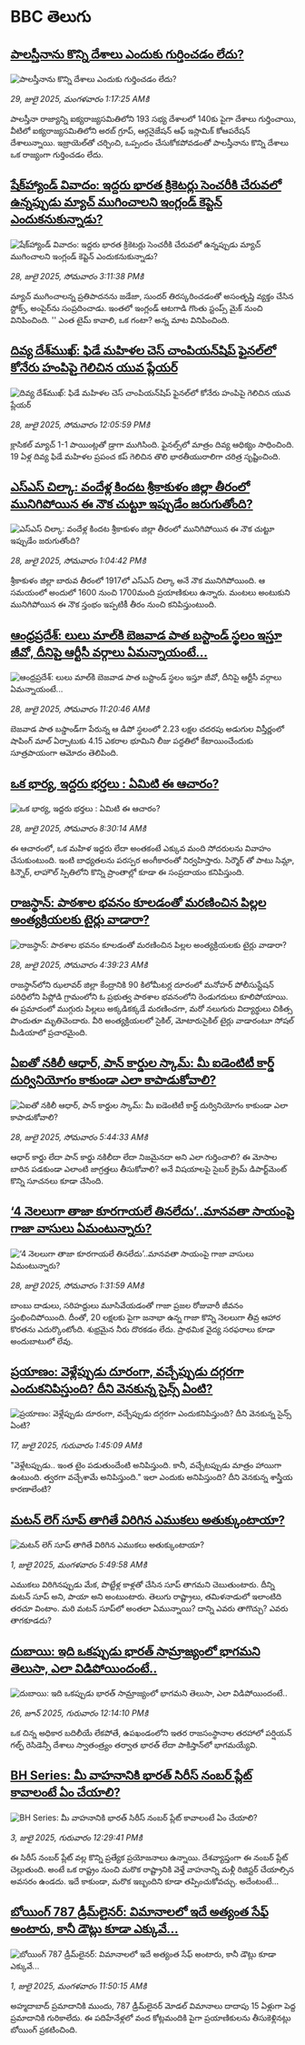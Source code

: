 # BBC తెలుగు## [పాలస్తీనాను కొన్ని దేశాలు ఎందుకు గుర్తించడం లేదు?](https://www.bbc.com/telugu/articles/crlz825r630o?at_medium=RSS&at_campaign=rss?at_campaign=githubrss)![పాలస్తీనాను కొన్ని దేశాలు ఎందుకు గుర్తించడం లేదు?](https://ichef.bbci.co.uk/ace/ws/240/cpsprodpb/4955/live/cd98c510-6bb1-11f0-8592-135f2b4aac8f.jpg)_29, జులై 2025, మంగళవారం 1:17:25 AMకి_పాలస్తీనా రాజ్యాన్ని ఐక్యరాజ్యసమితిలోని 193 సభ్య దేశాలలో 140కు పైగా దేశాలు గుర్తించాయి, వీటిలో ఐక్యరాజ్యసమితిలోని అరబ్ గ్రూప్, ఆర్గనైజేషన్ ఆఫ్ ఇస్లామిక్ కోఆపరేషన్ దేశాలున్నాయి. ఇజ్రాయెల్‌తో చర్చించి, ఒప్పందం చేసుకోకపోవడంతో పాలస్తీనాను కొన్ని దేశాలు ఒక రాజ్యంగా గుర్తించడం లేదు.## [షేక్‌హ్యాండ్ వివాదం: ఇద్దరు భారత క్రికెటర్లు సెంచరీకి చేరువలో ఉన్నప్పుడు మ్యాచ్ ముగించాలని ఇంగ్లండ్ కెప్టెన్ ఎందుకనుకున్నాడు? ](https://www.bbc.com/telugu/articles/c39dl7yj9nlo?at_medium=RSS&at_campaign=rss?at_campaign=githubrss)![షేక్‌హ్యాండ్ వివాదం: ఇద్దరు భారత క్రికెటర్లు సెంచరీకి చేరువలో ఉన్నప్పుడు మ్యాచ్ ముగించాలని ఇంగ్లండ్ కెప్టెన్ ఎందుకనుకున్నాడు? ](https://ichef.bbci.co.uk/ace/ws/240/cpsprodpb/b010/live/74effc30-6bb6-11f0-af20-030418be2ca5.jpg)_28, జులై 2025, సోమవారం 3:11:38 PMకి_మ్యాచ్ ముగించాలన్న ప్రతిపాదనను జడేజా, సుందర్ తిరస్కరించడంతో అసంతృప్తి వ్యక్తం చేసిన స్టోక్స్, అంపైర్‌ను సంప్రదించాడు. ఇంతలో ఇంగ్లండ్ ఆటగాడి గొంతు స్టంప్స్ మైక్ నుంచి వినిపించింది. '' ఎంత టైమ్ కావాలి, ఒక గంటా? అన్న మాట వినిపించింది.## [దివ్య దేశ్‌ముఖ్: ఫిడే మహిళల చెస్ చాంపియన్‌షిప్‌ ఫైనల్‌లో కోనేరు హంపిపై గెలిచిన యువ ప్లేయర్ ](https://www.bbc.com/telugu/articles/ce831z798p7o?at_medium=RSS&at_campaign=rss?at_campaign=githubrss)![దివ్య దేశ్‌ముఖ్: ఫిడే మహిళల చెస్ చాంపియన్‌షిప్‌ ఫైనల్‌లో కోనేరు హంపిపై గెలిచిన యువ ప్లేయర్ ](https://ichef.bbci.co.uk/ace/ws/240/cpsprodpb/de72/live/67a04b40-6a33-11f0-89ea-4d6f9851f623.jpg)_28, జులై 2025, సోమవారం 12:05:59 PMకి_క్లాసికల్ మ్యాచ్ 1-1 పాయింట్లతో డ్రాగా ముగిసింది. ఫైనల్స్‌లో మాత్రం దివ్య ఆధిక్యం సాధించింది. 19 ఏళ్ల దివ్య ఫిడే మహిళల ప్రపంచ కప్ గెలిచిన తొలి భారతీయురాలిగా చరిత్ర సృష్టించింది.## [ఎస్ఎస్ చిల్కా: వందేళ్ల కిందట శ్రీకాకుళం జిల్లా తీరంలో మునిగిపోయిన ఈ నౌక చుట్టూ ఇప్పుడేం జరుగుతోంది?](https://www.bbc.com/telugu/articles/crkzdxx735eo?at_medium=RSS&at_campaign=rss?at_campaign=githubrss)![ఎస్ఎస్ చిల్కా: వందేళ్ల కిందట శ్రీకాకుళం జిల్లా తీరంలో మునిగిపోయిన ఈ నౌక చుట్టూ ఇప్పుడేం జరుగుతోంది?](https://ichef.bbci.co.uk/ace/ws/240/cpsprodpb/6d2b/live/10041ea0-6b70-11f0-af20-030418be2ca5.jpg)_28, జులై 2025, సోమవారం 1:04:42 PMకి_శ్రీకాకుళం జిల్లా బారువ తీరంలో 1917లో ఎస్ఎస్ చిల్కా అనే నౌక మునిగిపోయింది.  ఆ సమయంలో అందులో 1600 నుంచి 1700మంది ప్రయాణికులు ఉన్నారు. మంటలు అంటుకుని మునిగిపోయిన ఈ నౌక స్తంభం ఇప్పటికీ తీరం నుంచి కనిపిస్తుంటుంది.## [ఆంధ్రప్రదేశ్: లులు మాల్‌కి బెజవాడ పాత బస్టాండ్‌ స్థలం ఇస్తూ జీవో, దీనిపై ఆర్టీసీ వర్గాలు ఏమన్నాయంటే...](https://www.bbc.com/telugu/articles/c5y7y89xne7o?at_medium=RSS&at_campaign=rss?at_campaign=githubrss)![ఆంధ్రప్రదేశ్: లులు మాల్‌కి బెజవాడ పాత బస్టాండ్‌ స్థలం ఇస్తూ జీవో, దీనిపై ఆర్టీసీ వర్గాలు ఏమన్నాయంటే...](https://ichef.bbci.co.uk/ace/standard/240/cpsprodpb/d736/live/e2f41bf0-6ba5-11f0-8dbd-f3d32ebd3327.jpg)_28, జులై 2025, సోమవారం 11:20:46 AMకి_బెజవాడ పాత బస్డాండ్‌గా పేరున్న ఆ డిపో స్థలంలో 2.23 లక్షల చదరపు అడుగుల విస్తీర్ణంలో షాపింగ్‌ మాల్‌ ఏర్పాటుకు 4.15 ఎకరాల భూమిని లీజు పద్ధతిలో కేటాయించేందుకు సూత్రపాయంగా ఆమోదం తెలిపింది.## [ఒక భార్య, ఇద్దరు భర్తలు : ఏమిటి ఈ ఆచారం?](https://www.bbc.com/telugu/articles/cwye9rn88x7o?at_medium=RSS&at_campaign=rss?at_campaign=githubrss)![ఒక భార్య, ఇద్దరు భర్తలు : ఏమిటి ఈ ఆచారం?](https://ichef.bbci.co.uk/ace/ws/240/cpsprodpb/41a8/live/7b646b90-6b80-11f0-87df-bb28547bc863.jpg)_28, జులై 2025, సోమవారం 8:30:14 AMకి_ఈ ఆచారంలో, ఒక మహిళ ఇద్దరు లేదా అంతకంటే ఎక్కువ మంది సోదరులను వివాహం చేసుకుంటుంది.  ఇంటి బాధ్యతలను పరస్పర అంగీకారంతో నిర్వహిస్తారు. సిర్మౌర్ తో పాటు సిమ్లా, కిన్నౌర్, లాహౌల్ స్పితిలోని కొన్ని ప్రాంతాల్లో కూడా ఈ సంప్రదాయం కనిపిస్తుంది.## [రాజస్థాన్: పాఠశాల భవనం కూలడంతో మరణించిన పిల్లల అంత్యక్రియలకు టైర్లు వాడారా?](https://www.bbc.com/telugu/articles/crkzdev3k2ro?at_medium=RSS&at_campaign=rss?at_campaign=githubrss)![రాజస్థాన్: పాఠశాల భవనం కూలడంతో మరణించిన పిల్లల అంత్యక్రియలకు టైర్లు వాడారా?](https://ichef.bbci.co.uk/ace/ws/240/cpsprodpb/7a65/live/e0ad5db0-6b4c-11f0-998a-2174fb801bed.jpg)_28, జులై 2025, సోమవారం 4:39:23 AMకి_రాజస్థాన్‌లోని ఝలావర్‌ జిల్లా కేంద్రానికి 90 కిలోమీటర్ల దూరంలో  మనోహర్ పోలీసుస్టేషన్ పరిధిలోని పిప్లోడి గ్రామంలోని ఓ ప్రభుత్వ పాఠశాల భవనంలోని రెండుగదులు కూలిపోయాయి. ఈ ప్రమాదంలో ముగ్గురు పిల్లలు అక్కడికక్కడే మరణించగా, మరో నలుగురు విద్యార్థులు చికిత్స పొందుతూ మృతిచెందారు. వీరి అంత్యక్రియలలో సైకిల్, మోటారుసైకిల్ టైర్లు వాడారంటూ సోషల్ మీడియాలో ప్రచారమైంది.## [ఏఐతో నకిలీ ఆధార్, పాన్ కార్డుల స్కామ్: మీ ఐడెంటిటీ కార్డ్ దుర్వినియోగం కాకుండా ఎలా కాపాడుకోవాలి?](https://www.bbc.com/telugu/articles/c2end98jwyro?at_medium=RSS&at_campaign=rss?at_campaign=githubrss)![ఏఐతో నకిలీ ఆధార్, పాన్ కార్డుల స్కామ్: మీ ఐడెంటిటీ కార్డ్ దుర్వినియోగం కాకుండా ఎలా కాపాడుకోవాలి?](https://ichef.bbci.co.uk/ace/ws/240/cpsprodpb/24ba/live/d41b8100-6ae6-11f0-af20-030418be2ca5.jpg)_28, జులై 2025, సోమవారం 5:44:33 AMకి_ఆధార్ కార్డు లేదా పాన్‌ కార్డు నకిలీదా లేదా నిజమైనదా అని ఎలా గుర్తించాలి? ఈ మోసాల బారిన పడకుండా ఎలాంటి జాగ్రత్తలు తీసుకోవాలి? అనే విషయాలపై సైబర్ క్రైమ్ డిపార్ట్‌మెంట్ కొన్ని సూచనలు కూడా చేసింది.## [‘4 నెలలుగా తాజా కూరగాయలే తినలేదు’..మానవతా సాయంపై గాజా వాసులు ఏమంటున్నారు?](https://www.bbc.com/telugu/articles/cde3yezp4l3o?at_medium=RSS&at_campaign=rss?at_campaign=githubrss)![‘4 నెలలుగా తాజా కూరగాయలే తినలేదు’..మానవతా సాయంపై గాజా వాసులు ఏమంటున్నారు?](https://ichef.bbci.co.uk/ace/ws/240/cpsprodpb/c503/live/5a8a95e0-6afc-11f0-af20-030418be2ca5.jpg)_28, జులై 2025, సోమవారం 1:31:59 AMకి_బాంబు దాడులు, సరిహద్దులు మూసివేయడంతో గాజా ప్రజల రోజువారీ జీవనం స్తంభించిపోయింది. దీంతో, 20 లక్షలకు పైగా జనాభా ఉన్న గాజా కొన్ని నెలలుగా తీవ్ర ఆహార కొరతను ఎదుర్కొంటోంది. శుభ్రమైన నీరు దొరకడం లేదు. ప్రాథమిక వైద్య సరఫరాలు కూడా అందుబాటులో లేవు.## [ప్రయాణం: వెళ్లేప్పుడు దూరంగా, వచ్చేప్పుడు దగ్గరగా ఎందుకనిపిస్తుంది? దీని వెనకున్న సైన్స్ ఏంటి?](https://www.bbc.com/telugu/articles/c0l4y727n1jo?at_medium=RSS&at_campaign=rss?at_campaign=githubrss)![ప్రయాణం: వెళ్లేప్పుడు దూరంగా, వచ్చేప్పుడు దగ్గరగా ఎందుకనిపిస్తుంది? దీని వెనకున్న సైన్స్ ఏంటి?](https://ichef.bbci.co.uk/ace/ws/240/cpsprodpb/054c/live/6957c010-62b0-11f0-8e78-11023c48a856.png)_17, జులై 2025, గురువారం 1:45:09 AMకి_"వెళ్లేటప్పుడు.. ఇంత టైం పడుతుందేంటి అనిపిస్తుంది. కానీ, వచ్చేటప్పుడు మాత్రం హాయిగా ఉంటుంది. త్వరగా వచ్చేశామే అనిపిస్తుంది." ఇలా ఎందుకు అనిపిస్తుంది? దీని వెనకున్న శాస్త్రీయ కారణాలేంటి?## [మటన్ లెగ్ సూప్ తాగితే విరిగిన ఎముకలు అతుక్కుంటాయా?](https://www.bbc.com/telugu/articles/c0l4g92j8kzo?at_medium=RSS&at_campaign=rss?at_campaign=githubrss)![మటన్ లెగ్ సూప్ తాగితే విరిగిన ఎముకలు అతుక్కుంటాయా?](https://ichef.bbci.co.uk/ace/ws/240/cpsprodpb/cffe/live/00bf0e40-4f7e-11f0-8c47-237c2e4015f5.jpg)_1, జులై 2025, మంగళవారం 5:49:58 AMకి_ఎముకలు విరిగినప్పుడు మేక, పొట్టేళ్ల కాళ్లతో చేసిన సూప్ తాగమని చెబుతుంటారు. దీన్ని మటన్ సూప్ అని, పాయా అని అంటుంటారు. తెలుగు రాష్ట్రాలు, తమిళనాడులో ఇలాంటిది తరచూ వింటాం. మరి మటన్ సూప్‌లో అంతలా ఏమున్నాయి? దాన్ని ఎవరు తాగొచ్చు? ఎవరు తాగకూడదు?## [దుబాయి: ఇది ఒకప్పుడు భారత్ సామ్రాజ్యంలో భాగమని తెలుసా, ఎలా విడిపోయిందంటే..](https://www.bbc.com/telugu/articles/ce83x3rekyyo?at_medium=RSS&at_campaign=rss?at_campaign=githubrss)![దుబాయి: ఇది ఒకప్పుడు భారత్ సామ్రాజ్యంలో భాగమని తెలుసా, ఎలా విడిపోయిందంటే..](https://ichef.bbci.co.uk/ace/ws/240/cpsprodpb/89c1/live/fbe80b80-5282-11f0-809e-059b7ea85131.jpg)_26, జూన్ 2025, గురువారం 12:14:10 PMకి_ఒక చిన్న అధికార బదిలీయే లేకపోతే, ఉపఖండంలోని ఇతర రాజసంస్థానాల తరహాలో  పర్షియన్ గల్ఫ్ రెసిడెన్సీ దేశాలు స్వాతంత్ర్యం తర్వాత భారత్ లేదా పాకిస్తాన్‌లో భాగమయ్యేవి.## [BH Series: మీ వాహనానికి భారత్ సిరీస్ నంబర్ ప్లేట్ కావాలంటే ఏం చేయాలి?](https://www.bbc.com/telugu/articles/c9dg040gzv6o?at_medium=RSS&at_campaign=rss?at_campaign=githubrss)![BH Series: మీ వాహనానికి భారత్ సిరీస్ నంబర్ ప్లేట్ కావాలంటే ఏం చేయాలి?](https://ichef.bbci.co.uk/ace/ws/240/cpsprodpb/c5c0/live/7facfba0-5801-11f0-b5c5-012c5796682d.jpg)_3, జులై 2025, గురువారం 12:29:41 PMకి_ఈ సిరీస్ నంబర్ ప్లేట్ వల్ల కొన్ని ప్రత్యేక ప్రయోజనాలు ఉన్నాయి. దేశవ్యాప్తంగా ఈ నంబర్ ప్లేట్ చెల్లుతుంది. అంటే ఒక రాష్ట్రం నుంచి మరొక రాష్ట్రానికి వెళ్తే వాహనాన్ని మళ్లీ రిజిస్టర్ చేయాల్సిన అవసరం ఉండదు. ఇదే కాకుండా, మరొక ఇబ్బందిని కూడా తప్పించుకోవచ్చు. అదేంటంటే...## [బోయింగ్ 787 డ్రీమ్‌లైనర్: విమానాలలో ఇదే అత్యంత సేఫ్ అంటారు, కానీ డౌట్లు కూడా ఎక్కువే...](https://www.bbc.com/telugu/articles/c8d664g0dz9o?at_medium=RSS&at_campaign=rss?at_campaign=githubrss)![బోయింగ్ 787 డ్రీమ్‌లైనర్: విమానాలలో ఇదే అత్యంత సేఫ్ అంటారు, కానీ డౌట్లు కూడా ఎక్కువే...](https://ichef.bbci.co.uk/ace/ws/240/cpsprodpb/aebe/live/0ad87b80-5674-11f0-95fc-edf89039c20a.jpg)_1, జులై 2025, మంగళవారం 11:50:15 AMకి_అహ్మదాబాద్ ప్రమాదానికి ముందు, 787 డ్రీమ్‌లైనర్ మోడల్ విమానాలు దాదాపు 15 ఏళ్లుగా పెద్ద ప్రమాదానికి గురికాలేదు. ఈ పదిహేనేళ్లలో వంద కోట్లమందికి  పైగా ప్రయాణికులను తీసుకెళ్లినట్లు బోయింగ్ ప్రకటించింది.